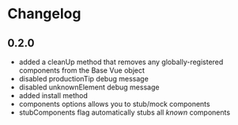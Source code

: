 # Changelog

## 0.2.0
- added a cleanUp method that removes any globally-registered components from the Base Vue object  
- disabled productionTip debug message  
- disabled unknownElement debug message  
- added install method  
- components options allows you to stub/mock components  
- stubComponents flag automatically stubs all *known* components  
